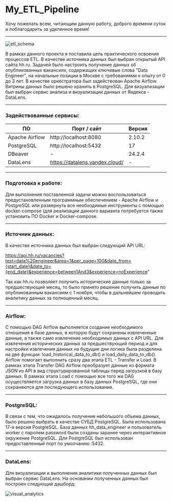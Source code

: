 # My_ETL_Pipeline

Хочу пожелать всем, читающим данную работу, доброго времени суток и поблагодарить за уделенное время!

---
![etl_schema](https://github.com/Alya-DE/My_ETL/blob/main/png/etl_schema.png)

В рамках данного проекта я поставила цель практического освоения процессов ETL. В качестве источника данных был выбран открытый API сайта hh.ru. Задачей было настроить получение данных об опубликованных вакансиях, содержащих ключевые слова "Data Engineer", на начальные позиции в Москве с требованиями к опыту от 0 до 3 лет. В качестве оркестратора был задействован Apache Airflow. Витрины данных было решено хранить в PostgreSQL. Для визуализации был выбран сервис анализа и визуализации данных от Яндекса - DataLens.

---
### Задействованные сервисы:

|       ПО       |           Порт / сайт          |     Версия     |
| -------------- | ------------------------------ | -------------- |
| Apache Airflow |     http://localhost:8080      |    2.10.2      |
| PostgreSQL     |     http://localhost:5432      |      17        |
| DBeaver        |               -                |    24.2.4      |
| DataLens       | https://datalens.yandex.cloud/ |       -        |

---
### Подготовка к работе:

Для выполнения поставленной задачи можно воспользоваться предустановленным программным обеспечением - Apache Airflow и PostgreSQL или развернуть все необходимые инструменты с помощью docker-compose (для реализации данного варианта потребуется также установить ПО Docker и Docker-compose.

---
### Источник данных:
В качестве источника данных был выбран следующий API URL:

https://api.hh.ru/vacancies?text=data%20engineer&area=1&per_page=100&date_from={start_date}&date_to={end_date}&experience=between1And3&experience=noExperience" 

Так как hh.ru позволяет получить исторические данные только за предшествующий месяц, то было принято решение получить данные по опубликованным вакансиям с 1 ноября, чтобы в дальнейшем проводить аналитику данных за полноценный месяц.

---
### Airflow:
С помощью DAG Airflow выполняется создание необходимого отношения в базе данных, в которую будут сохранены извлеченные данные, а также само извлечение необходимых данных с API URL. Для извлечения исторических данных за предшествующий период и для настройки извлечения данных на будущие дни логика была разделена на две функции: load_historical_data_to_db() и load_daily_data_to_db(). Airflow помогает выполнить сразу два этапа ETL - Transfer и Load. В рамках этапа Transfer DAG Airflow преобразует данные из формата JSON из API в вид структурированной таблицы перед загрузкой в базу данных. В рамках этапа Load с помощью все того же DAG осуществляется загрузка данных в базу данных PostgreSQL, где они сохраняются для последующего использования.

---
### PostgreSQL:
В связи с тем, что ожидалось получение небольшого объема данных, было решено выбрать в качестве СУБД PostgreSQL. Была использована 17-я версия PostgreSQL. База данных hh_data_engineer и пользователь worker с паролем password были созданы заранее через интерактивное окружение PostgreSQL. Для PostgreSQL был использован предоставленный порт по умолчанию :5432.

---
### DataLens:
Для визуализации и выполнения аналитики полученных данных был выбран сервис DataLens. На основании полученных данных был построен следующий дашборд:

![visual_analytics](https://github.com/Alya-DE/My_ETL/blob/main/png/visual_analytics.png)
